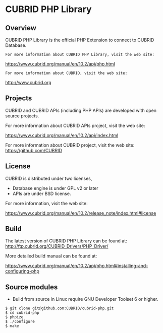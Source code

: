CUBRID PHP Library
==================

Overview
--------

CUBRID PHP Library is the official PHP Extension to connect to CUBRID Database.

```
For more information about CUBRID PHP Library, visit the web site:
```

https://www.cubrid.org/manual/en/10.2/api/php.html

```
For more information about CUBRID, visit the web site: 
```
http://www.cubrid.org


Projects
--------

CUBRID and CUBRID APIs (including PHP APIs) are developed with open source projects.


For more information about CUBRID APIs project, visit the web site:

https://www.cubrid.org/manual/en/10.2/api/index.html


For more information about CUBRID project, visit the web site: 
https://github.com/CUBRID


License
-------

CUBRID is distributed under two licenses, 
* Database engine is under GPL v2 or later
* APIs are under BSD license.


For more information, visit the web site:

https://www.cubrid.org/manual/en/10.2/release_note/index.html#license



Build
-----


The latest version of CUBRID PHP Library can be found at: 
http://ftp.cubrid.org/CUBRID_Drivers/PHP_Driver/

More detailed build manual can be found at:


https://www.cubrid.org/manual/en/10.2/api/php.html#installing-and-configuring-php



Source modules
--------------

* Build from source in Linux require GNU Developer Toolset 6 or higher.
```
$ git clone git@github.com:CUBRID/cubrid-php.git
$ cd cubrid-php
$ phpize
$ ./configure
$ make
```
